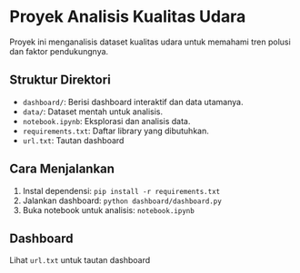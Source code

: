 # Proyek Analisis Kualitas Udara
Proyek ini menganalisis dataset kualitas udara untuk memahami tren polusi dan faktor pendukungnya.

## Struktur Direktori
- `dashboard/`: Berisi dashboard interaktif dan data utamanya.
- `data/`: Dataset mentah untuk analisis.
- `notebook.ipynb`: Eksplorasi dan analisis data.
- `requirements.txt`: Daftar library yang dibutuhkan.
- `url.txt`: Tautan dashboard

## Cara Menjalankan
1. Instal dependensi: `pip install -r requirements.txt`
2. Jalankan dashboard: `python dashboard/dashboard.py`
3. Buka notebook untuk analisis: `notebook.ipynb`


## Dashboard
Lihat `url.txt` untuk tautan dashboard